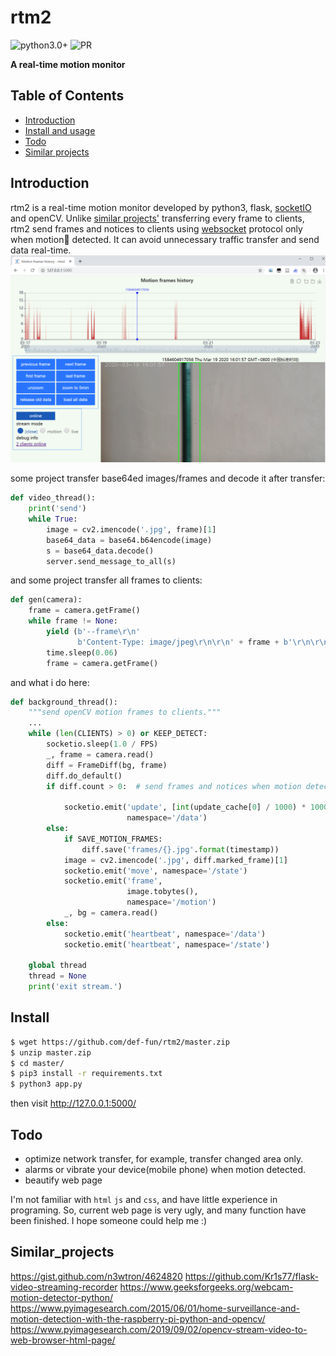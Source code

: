 # rtm2

![python3.0+](https://img.shields.io/badge/python-3.0+-blue)
![PR](https://img.shields.io/badge/PRs-welcome-brightgreen)

**A real-time motion monitor**


## Table of Contents
- [Introduction](#Introduction)
- [Install and usage](#Install)
- [Todo](#Todo)
- [Similar projects](#Similar_projects)

## Introduction
rtm2 is a real-time motion monitor developed by python3, flask, [socketIO](https://socket.io/) and openCV.
Unlike [similar projects'](#similar_projects) transferring every frame to clients, rtm2 send frames and notices to clients using [websocket](https://en.wikipedia.org/wiki/WebSocket) protocol only when motion🏃 detected.
It can avoid unnecessary traffic transfer and send data real-time.
![screenshot](doc/chart_page.PNG)

some project transfer base64ed images/frames and decode it after transfer:
```python
def video_thread():
    print('send')
    while True:
        image = cv2.imencode('.jpg', frame)[1]
        base64_data = base64.b64encode(image)
        s = base64_data.decode()
        server.send_message_to_all(s)
```

and some project transfer all frames to clients:
```python
def gen(camera):
    frame = camera.getFrame()
    while frame != None:
        yield (b'--frame\r\n'
               b'Content-Type: image/jpeg\r\n\r\n' + frame + b'\r\n\r\n')
        time.sleep(0.06)
        frame = camera.getFrame()
```

and what i do here:
```python
def background_thread():
    """send openCV motion frames to clients."""
    ...
    while (len(CLIENTS) > 0) or KEEP_DETECT:
        socketio.sleep(1.0 / FPS)
        _, frame = camera.read()
        diff = FrameDiff(bg, frame)
        diff.do_default()
        if diff.count > 0:  # send frames and notices when motion detected.
           
            socketio.emit('update', [int(update_cache[0] / 1000) * 1000, 1, [update_cache[0]]],
                          namespace='/data')
        else:
            if SAVE_MOTION_FRAMES:
                diff.save('frames/{}.jpg'.format(timestamp))
            image = cv2.imencode('.jpg', diff.marked_frame)[1]
            socketio.emit('move', namespace='/state')
            socketio.emit('frame',
                          image.tobytes(),
                          namespace='/motion')
            _, bg = camera.read()
        else:
            socketio.emit('heartbeat', namespace='/data')
            socketio.emit('heartbeat', namespace='/state')

    global thread
    thread = None
    print('exit stream.')
```


## Install

```sh
$ wget https://github.com/def-fun/rtm2/master.zip
$ unzip master.zip
$ cd master/
$ pip3 install -r requirements.txt
$ python3 app.py
```
then visit http://127.0.0.1:5000/


## Todo
+ optimize network transfer, for example, transfer changed area only.
+ alarms or vibrate your device(mobile phone) when motion detected.
+ beautify web page

I'm not familiar with `html` `js` and `css`, and have little experience in programing.
So, current web page is very ugly, and many function have been finished. I hope someone could help me :)

## Similar_projects
https://gist.github.com/n3wtron/4624820 
https://github.com/Kr1s77/flask-video-streaming-recorder 
https://www.geeksforgeeks.org/webcam-motion-detector-python/ 
https://www.pyimagesearch.com/2015/06/01/home-surveillance-and-motion-detection-with-the-raspberry-pi-python-and-opencv/ 
https://www.pyimagesearch.com/2019/09/02/opencv-stream-video-to-web-browser-html-page/ 
